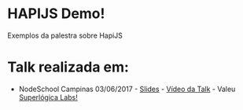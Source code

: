 # HAPIJS Demo!
Exemplos da palestra sobre HapiJS

# Talk realizada em: 
* NodeSchool Campinas 03/06/2017 - [Slides](https://www.slideshare.net/MatheusFidelis1/criando-apis-com-hapijs) - [Vídeo da Talk](https://www.facebook.com/superlogicalabsoficial/videos/1689418384696076/?pnref=story) - Valeu [Superlógica Labs!](http://labs.superlogica.com/)



